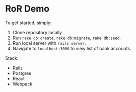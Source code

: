 # RoR Demo

To get started, simply:
1. Clone repository locally.
2. Run `rake db:create`, `rake db:migrate`, `rake db:seed`.
3. Run local server with `rails server`.
4. Navigate to `localhost:3000` to view list of bank accounts.

Stack:
- Rails
- Postgres
- React
- Webpack

